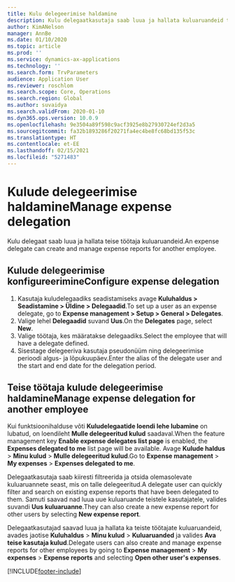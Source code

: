 ```yaml
---
title: Kulu delegeerimise haldamine
description: Kulu delegaatkasutaja saab luua ja hallata kuluaruandeid teisele ettevõtte töötajale.
author: KimANelson
manager: AnnBe
ms.date: 01/10/2020
ms.topic: article
ms.prod: ''
ms.service: dynamics-ax-applications
ms.technology: ''
ms.search.form: TrvParameters
audience: Application User
ms.reviewer: roschlom
ms.search.scope: Core, Operations
ms.search.region: Global
ms.author: suvaidya
ms.search.validFrom: 2020-01-10
ms.dyn365.ops.version: 10.0.9
ms.openlocfilehash: 9e3504a89f598c9acf3925e8b27930724ef2d3a5
ms.sourcegitcommit: fa32b1893286f20271fa4ec4be8fc68bd135f53c
ms.translationtype: HT
ms.contentlocale: et-EE
ms.lasthandoff: 02/15/2021
ms.locfileid: "5271483"
---
```

# <a name="manage-expense-delegation"></a><span data-ttu-id="a3b54-103">Kulude delegeerimise haldamine</span><span class="sxs-lookup"><span data-stu-id="a3b54-103">Manage expense delegation</span></span>

<span data-ttu-id="a3b54-104">Kulu delegaat saab luua ja hallata teise töötaja kuluaruandeid.</span><span class="sxs-lookup"><span data-stu-id="a3b54-104">An expense delegate can create and manage expense reports for another employee.</span></span>

## <a name="configure-expense-delegation"></a><span data-ttu-id="a3b54-105">Kulude delegeerimise konfigureerimine</span><span class="sxs-lookup"><span data-stu-id="a3b54-105">Configure expense delegation</span></span>

1. <span data-ttu-id="a3b54-106">Kasutaja kuludelegaadiks seadistamiseks avage **Kuluhaldus > Seadistamine > Üldine > Delegaadid**.</span><span class="sxs-lookup"><span data-stu-id="a3b54-106">To set up a user as an expense delegate, go to **Expense management > Setup > General > Delegates**.</span></span>
2. <span data-ttu-id="a3b54-107">Valige lehel **Delegaadid** suvand **Uus**.</span><span class="sxs-lookup"><span data-stu-id="a3b54-107">On the **Delegates** page, select **New**.</span></span>
3. <span data-ttu-id="a3b54-108">Valige töötaja, kes määratakse delegaadiks.</span><span class="sxs-lookup"><span data-stu-id="a3b54-108">Select the employee that will have a delegate defined.</span></span> 
4. <span data-ttu-id="a3b54-109">Sisestage delegeeriva kasutaja pseudonüüm ning delegeerimise perioodi algus- ja lõpukuupäev.</span><span class="sxs-lookup"><span data-stu-id="a3b54-109">Enter the alias of the delegate user and the start and end date for the delegation period.</span></span>

## <a name="manage-expense-delegation-for-another-employee"></a><span data-ttu-id="a3b54-110">Teise töötaja kulude delegeerimise haldamine</span><span class="sxs-lookup"><span data-stu-id="a3b54-110">Manage expense delegation for another employee</span></span>

<span data-ttu-id="a3b54-111">Kui funktsioonihalduse võti **Kuludelegaatide loendi lehe lubamine** on lubatud, on loendileht **Mulle delegeeritud kulud** saadaval.</span><span class="sxs-lookup"><span data-stu-id="a3b54-111">When the feature management key **Enable expense delegates list page** is enabled, the **Expenses delegated to me** list page will be available.</span></span> <span data-ttu-id="a3b54-112">Avage **Kulude haldus** > **Minu kulud** > **Mulle delegeeritud kulud**.</span><span class="sxs-lookup"><span data-stu-id="a3b54-112">Go to **Expense management** > **My expenses** > **Expenses delegated to me**.</span></span>

<span data-ttu-id="a3b54-113">Delegaatkasutaja saab kiiresti filtreerida ja otsida olemasolevate kuluaruannete seast, mis on talle delegeeritud.</span><span class="sxs-lookup"><span data-stu-id="a3b54-113">A delegate user can quickly filter and search on existing expense reports that have been delegated to them.</span></span> <span data-ttu-id="a3b54-114">Samuti saavad nad luua uue kuluaruande teistele kasutajatele, valides suvandi **Uus kuluaruanne**.</span><span class="sxs-lookup"><span data-stu-id="a3b54-114">They can also create a new expense report for other users by selecting **New expense report**.</span></span>

<span data-ttu-id="a3b54-115">Delegaatkasutajad saavad luua ja hallata ka teiste töötajate kuluaruandeid, avades jaotise **Kuluhaldus** > **Minu kulud** > **Kuluaruanded** ja valides **Ava teise kasutaja kulud**.</span><span class="sxs-lookup"><span data-stu-id="a3b54-115">Delegate users can also create and manage expense reports for other employees by going to **Expense management** > **My expenses** > **Expense reports** and selecting **Open other user's expenses**.</span></span>


[!INCLUDE[footer-include](../includes/footer-banner.md)]